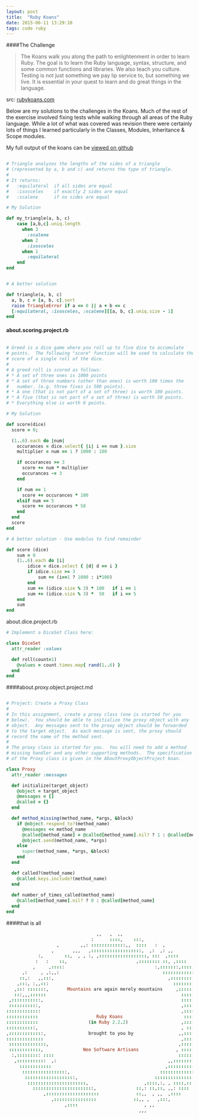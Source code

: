 ```yaml
---
layout: post
title:  "Ruby Koans"
date: 2015-06-11 13:29:10
tags: code ruby
---
```


####The Challenge
> The Koans walk you along the path to enlightenment in order to learn Ruby. The goal is to learn the Ruby language, syntax, structure, and some common functions and libraries. We also teach you culture. Testing is not just something we pay lip service to, but something we live. It is essential in your quest to learn and do great things in the language.

src: [rubykoans.com](http://rubykoans.com)

Below are my solutions to the challenges in the Koans. Much of the rest of the exercise involved fixing tests while walking through all areas of the Ruby language. While a lot of what was covered was revision there were certainly lots of things I learned particularly in the Classes, Modules, Inheritance & Scope modules.

My full output of the koans can be [viewed on github](https://github.com/pjho/learning_ruby/tree/master/koans)


~~~ruby

# Triangle analyzes the lengths of the sides of a triangle
# (represented by a, b and c) and returns the type of triangle.
#
# It returns:
#   :equilateral  if all sides are equal
#   :isosceles    if exactly 2 sides are equal
#   :scalene      if no sides are equal

# My Solution

def my_triangle(a, b, c)
    case [a,b,c].uniq.length
      when 3
        :scalene
      when 2
        :isosceles
      when 1
        :equilateral
    end
end


# A better solution

def triangle(a, b, c)
  a, b, c = [a, b, c].sort
  raise TriangleError if a <= 0 || a + b <= c
  [:equilateral, :isosceles, :scalene][[a, b, c].uniq.size - 1]
end

~~~





#### about.scoring.project.rb
~~~ruby

# Greed is a dice game where you roll up to five dice to accumulate
# points.  The following "score" function will be used to calculate the
# score of a single roll of the dice.
#
# A greed roll is scored as follows:
# * A set of three ones is 1000 points
# * A set of three numbers (other than ones) is worth 100 times the
#   number. (e.g. three fives is 500 points).
# * A one (that is not part of a set of three) is worth 100 points.
# * A five (that is not part of a set of three) is worth 50 points.
# * Everything else is worth 0 points.

# My Solution

def score(dice)
  score = 0;

  (1..6).each do |num|
    occurances = dice.select{ |i| i == num }.size
    multiplier = num == 1 ? 1000 : 100

    if occurances >= 3
      score += num * multiplier
      occurances -= 3
    end

    if num == 1
      score += occurances * 100
    elsif num == 5
      score += occurances * 50
    end
  end
  score
end

# A better solution - Use modulus to find remainder

def score (dice)
    sum = 0
    (1..6).each do |i|
        idice = dice.select { |d| d == i }
        if idice.size >= 3
            sum += (i==1 ? 1000 : i*100)
        end
        sum += (idice.size % 3) * 100   if i == 1
        sum += (idice.size % 3) *  50   if i == 5
    end
    sum
end

~~~


about.dice.project.rb

~~~ruby
# Implement a DiceSet Class here:

class DiceSet
  attr_reader :values

  def roll(count=1)
    @values = count.times.map{ rand(1..6) }
  end
end
~~~


####about.proxy.object.project.md

~~~ruby

# Project: Create a Proxy Class
#
# In this assignment, create a proxy class (one is started for you
# below).  You should be able to initialize the proxy object with any
# object.  Any messages sent to the proxy object should be forwarded
# to the target object.  As each message is sent, the proxy should
# record the name of the method sent.
#
# The proxy class is started for you.  You will need to add a method
# missing handler and any other supporting methods.  The specification
# of the Proxy class is given in the AboutProxyObjectProject koan.

class Proxy
  attr_reader :messages

  def initialize(target_object)
    @object = target_object
    @messages = []
    @called = {}
  end

  def method_missing(method_name, *args, &block)
    if @object.respond_to?(method_name)
      @messages << method_name
      @called[method_name] = @called[method_name].nil? ? 1 : @called[method_name] += 1
      @object.send(method_name, *args)
    else
      super(method_name, *args, &block)
    end
  end

  def called?(method_name)
    @called.keys.include?(method_name)
  end
  
  def number_of_times_called(method_name)
    @called[method_name].nil? ? 0 : @called[method_name] 
  end
end

~~~

####that is all

~~~ruby
                                  ,,   ,  ,,
                                :      ::::,    :::,
                   ,        ,,: :::::::::::::,,  ::::   :  ,
                 ,       ,,,   ,:::::::::::::::::::,  ,:  ,: ,,
            :,        ::,  , , :, ,::::::::::::::::::, :::  ,::::
           :   :    ::,                          ,:::::::: ::, ,::::
          ,     ,:::::                                  :,:::::::,::::,
      ,:     , ,:,,:                                       :::::::::::::
     ::,:   ,,:::,                                           ,::::::::::::,
    ,:::, :,,:::                                               ::::::::::::,
   ,::: :::::::,       Mountains are again merely mountains     ,::::::::::::
   :::,,,::::::                                                   ::::::::::::
 ,:::::::::::,                                                    ::::::::::::,
 :::::::::::,                                                     ,::::::::::::
:::::::::::::                                                     ,::::::::::::
::::::::::::                      Ruby Koans                       ::::::::::::
::::::::::::                   (in Ruby 2.2.2)                    ,::::::::::::
:::::::::::,                                                      , :::::::::::
,:::::::::::::,                brought to you by                 ,,::::::::::::
::::::::::::::                                                    ,::::::::::::
 ::::::::::::::,                                                 ,:::::::::::::
 ::::::::::::,               Neo Software Artisans              , ::::::::::::
  :,::::::::: ::::                                               :::::::::::::
   ,:::::::::::  ,:                                          ,,:::::::::::::,
     ::::::::::::                                           ,::::::::::::::,
      :::::::::::::::::,                                  ::::::::::::::::
       :::::::::::::::::::,                             ::::::::::::::::
        ::::::::::::::::::::::,                     ,::::,:, , ::::,:::
          :::::::::::::::::::::::,               ::,: ::,::, ,,: ::::
              ,::::::::::::::::::::              ::,,  , ,,  ,::::
                 ,::::::::::::::::              ::,, ,   ,:::,
                      ,::::                         , ,,
                                                  ,,,
                                                  
                                                  
~~~
